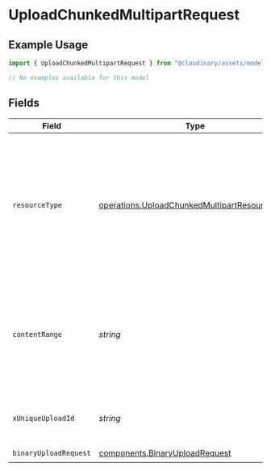 # UploadChunkedMultipartRequest

## Example Usage

```typescript
import { UploadChunkedMultipartRequest } from "@cloudinary/assets/models/operations";

// No examples available for this model
```

## Fields

| Field                                                                                                                                                                                                                                       | Type                                                                                                                                                                                                                                        | Required                                                                                                                                                                                                                                    | Description                                                                                                                                                                                                                                 | Example                                                                                                                                                                                                                                     |
| ------------------------------------------------------------------------------------------------------------------------------------------------------------------------------------------------------------------------------------------- | ------------------------------------------------------------------------------------------------------------------------------------------------------------------------------------------------------------------------------------------- | ------------------------------------------------------------------------------------------------------------------------------------------------------------------------------------------------------------------------------------------- | ------------------------------------------------------------------------------------------------------------------------------------------------------------------------------------------------------------------------------------------- | ------------------------------------------------------------------------------------------------------------------------------------------------------------------------------------------------------------------------------------------- |
| `resourceType`                                                                                                                                                                                                                              | [operations.UploadChunkedMultipartResourceType](../../models/operations/uploadchunkedmultipartresourcetype.md)                                                                                                                              | :heavy_check_mark:                                                                                                                                                                                                                          | The type of resource to upload. "image" for uploading strictly images, "video" for uploading strictly videos, "raw" for uploading non-media files, or "auto" for allowing Cloudinary to automatically detect the type of the uploaded file. |                                                                                                                                                                                                                                             |
| `contentRange`                                                                                                                                                                                                                              | *string*                                                                                                                                                                                                                                    | :heavy_check_mark:                                                                                                                                                                                                                          | The range of bytes being uploaded in the current chunk, in the format "bytes start-end/total". For example, "bytes 0-999999/3000000" indicates the first 1MB chunk of a 3MB file.                                                           | bytes 0-999999/3000000                                                                                                                                                                                                                      |
| `xUniqueUploadId`                                                                                                                                                                                                                           | *string*                                                                                                                                                                                                                                    | :heavy_check_mark:                                                                                                                                                                                                                          | A unique identifier for the upload. Must be the same for all chunks of the same file.                                                                                                                                                       | 2fd4e1c67a2d28fce                                                                                                                                                                                                                           |
| `binaryUploadRequest`                                                                                                                                                                                                                       | [components.BinaryUploadRequest](../../models/components/binaryuploadrequest.md)                                                                                                                                                            | :heavy_check_mark:                                                                                                                                                                                                                          | N/A                                                                                                                                                                                                                                         |                                                                                                                                                                                                                                             |